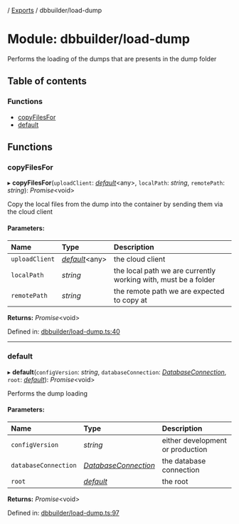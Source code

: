 [](../README.md) / [Exports](../modules.md) / dbbuilder/load-dump

# Module: dbbuilder/load-dump

Performs the loading of the dumps that are presents in the dump folder

## Table of contents

### Functions

- [copyFilesFor](dbbuilder_load_dump.md#copyfilesfor)
- [default](dbbuilder_load_dump.md#default)

## Functions

### copyFilesFor

▸ **copyFilesFor**(`uploadClient`: [*default*](../classes/server_services_base_storageprovider.default.md)<any\>, `localPath`: *string*, `remotePath`: *string*): *Promise*<void\>

Copy the local files from the dump into the container by sending
them via the cloud client

#### Parameters:

Name | Type | Description |
:------ | :------ | :------ |
`uploadClient` | [*default*](../classes/server_services_base_storageprovider.default.md)<any\> | the cloud client   |
`localPath` | *string* | the local path we are currently working with, must be a folder   |
`remotePath` | *string* | the remote path we are expected to copy at    |

**Returns:** *Promise*<void\>

Defined in: [dbbuilder/load-dump.ts:40](https://github.com/onzag/itemize/blob/0e9b128c/dbbuilder/load-dump.ts#L40)

___

### default

▸ **default**(`configVersion`: *string*, `databaseConnection`: [*DatabaseConnection*](../classes/database.databaseconnection.md), `root`: [*default*](../classes/base_root.default.md)): *Promise*<void\>

Performs the dump loading

#### Parameters:

Name | Type | Description |
:------ | :------ | :------ |
`configVersion` | *string* | either development or production   |
`databaseConnection` | [*DatabaseConnection*](../classes/database.databaseconnection.md) | the database connection   |
`root` | [*default*](../classes/base_root.default.md) | the root    |

**Returns:** *Promise*<void\>

Defined in: [dbbuilder/load-dump.ts:97](https://github.com/onzag/itemize/blob/0e9b128c/dbbuilder/load-dump.ts#L97)
